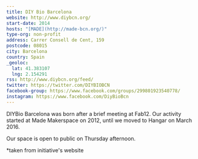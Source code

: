 ```yaml
---
title: DIY Bio Barcelona
website: http://www.diybcn.org/
start-date: 2014
hosts: "[MADE](http://made-bcn.org/)"
type-org: non-profit
address: Carrer Consell de Cent, 159
postcode: 08015
city: Barcelona
country: Spain
_geoloc:
  lat: 41.383107
  lng: 2.154291
rss: http://www.diybcn.org/feed/
twitter: https://twitter.com/DIYBIOBCN
facebook-group: https://www.facebook.com/groups/299801923540778/
instagram: https://www.facebook.com/DiyBioBcn
---
```


DIYBio Barcelona was born after a brief meeting at Fab12. Our activity started at Made Makerspace on 2012, until we moved to Hangar on March 2016.

Our space is open to public on Thursday afternoon.


\*taken from initiative's website
